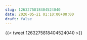```yaml
---
slug: 1263275818404524040
date: 2020-05-21 01:10:00+00:00
draft: false
---
```


{{< tweet 1263275818404524040 >}}
